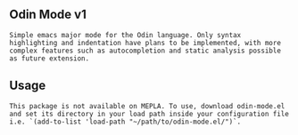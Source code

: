 ## Odin Mode v1
    Simple emacs major mode for the Odin language. Only syntax highlighting and indentation have plans to be implemented, with more complex features such as autocompletion and static analysis possible as future extension.

## Usage
    This package is not available on MEPLA. To use, download odin-mode.el and set its directory in your load path inside your configuration file i.e. `(add-to-list 'load-path "~/path/to/odin-mode.el/")`.
